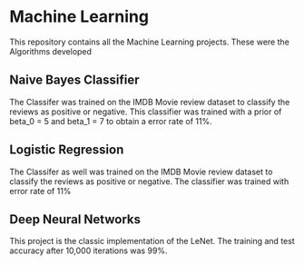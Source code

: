 # Machine Learning 

This repository contains all the Machine Learning projects.
These were the Algorithms developed

## Naive Bayes Classifier
The Classifer was trained on the IMDB Movie review dataset to classify the reviews as positive or negative. This classifier was trained with a prior of beta_0 = 5 and beta_1 = 7 to obtain a error rate of 11%.

## Logistic Regression
The Classifer as well was trained on the IMDB Movie review dataset to classify the reviews as positive or negative. The classifier was trained with error rate of 11%

## Deep Neural Networks

This project is the classic implementation of the LeNet. The training and test accuracy after 10,000 iterations was 99%.
